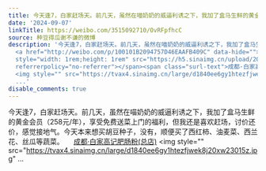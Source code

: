 ```yaml
---
title: 今天逢7，白家赶场天。前几天，虽然在喵奶奶的威逼利诱之下，我加了盒马生鲜的黄金会员（258元/年），享受免费送菜上门的福利，但我还是喜欢赶场，讨价还价，感...
date: '2024-09-07'
linkTitle: https://weibo.com/3515092710/OvRFpfhcC
source: 种豆得瓜谢不谦的微博
description: '今天逢7，白家赶场天。前几天，虽然在喵奶奶的威逼利诱之下，我加了盒马生鲜的黄金会员（258元/年），享受免费送菜上门的福利，但我还是喜欢赶场，讨价还价，感觉接地气。今天本来想买胡豆种子，没有，顺便买了西红柿、油麦菜、西兰花、丝瓜等蔬菜。
  <a href="http://weibo.com/p/100101B2094757D46EAAFB409C" data-hide=""><span class="url-icon"><img
  style="width: 1rem;height: 1rem" src="https://h5.sinaimg.cn/upload/2015/09/25/3/timeline_card_small_location_default.png"
  referrerpolicy="no-referrer"></span><span class="surl-text">成都·白家高记肥肠粉(总店)</span></a>
  <img style="" src="https://tvax4.sinaimg.cn/large/d1840ee6gy1htezfjwek8j20xw23015z.jpg"
  ...'
disable_comments: true
---
```

今天逢7，白家赶场天。前几天，虽然在喵奶奶的威逼利诱之下，我加了盒马生鲜的黄金会员（258元/年），享受免费送菜上门的福利，但我还是喜欢赶场，讨价还价，感觉接地气。今天本来想买胡豆种子，没有，顺便买了西红柿、油麦菜、西兰花、丝瓜等蔬菜。 <a href="http://weibo.com/p/100101B2094757D46EAAFB409C" data-hide=""><span class="url-icon"><img style="width: 1rem;height: 1rem" src="https://h5.sinaimg.cn/upload/2015/09/25/3/timeline_card_small_location_default.png" referrerpolicy="no-referrer"></span><span class="surl-text">成都·白家高记肥肠粉(总店)</span></a> <img style="" src="https://tvax4.sinaimg.cn/large/d1840ee6gy1htezfjwek8j20xw23015z.jpg" ...